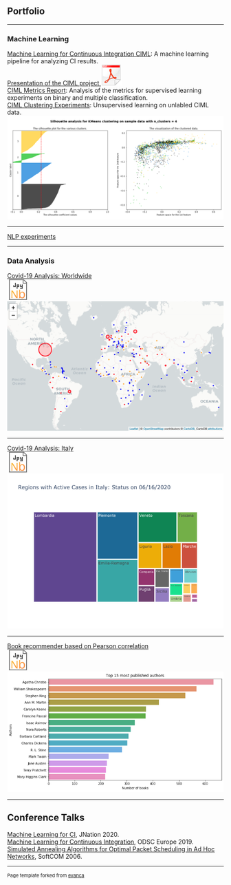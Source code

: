 ## Portfolio

---

### Machine Learning

[Machine Learning for Continuous Integration CIML](https://github.com/mtreinish/ciml): A machine learning pipeline for analyzing CI results. 
<br>[Presentation of the CIML project ](/pdf/ciml.pdf)<a href="/pdf/ciml.pdf">
  <img src="images/icon-pdf4.svg?raw=true"/>
</a> 
<br>[CIML Metrics Report](https://nbviewer.jupyter.org/github/kwulffert/ciml_experiments/blob/master/Metrics%20report.ipynb): Analysis of the metrics for supervised learning experiments on binary and multiple classification.
<br>[CIML Clustering Experiments](https://nbviewer.jupyter.org/github/kwulffert/ciml_experiments/blob/master/Clustering%20CIML.ipynb): Unsupervised learning on unlabled CIML data.
<br><a href="https://nbviewer.jupyter.org/github/kwulffert/ciml_experiments/blob/master/Clustering%20CIML.ipynb">
  <img src="images/cluster.png?raw=true"/>
</a>
<!--[CIML Interpretability](https://nbviewer.jupyter.org/github/kwulffert/ciml_experiments/blob/master/interpretability.ipynb)--->
<!--[CIML Experiments](https://nbviewer.jupyter.org/github/kwulffert/ciml_experiments/blob/master/CIML.ipynb)--->
<!---[CIML Predictions](https://nbviewer.jupyter.org/github/kwulffert/ciml_experiments/blob/master/prediction.ipynb)--->

---

[NLP experiments](https://nbviewer.jupyter.org/github/kwulffert/NLP_Projects/blob/master/Alices_Adventures_In_Wonderland.ipynb)

---

### Data Analysis 

[Covid-19 Analysis: Worldwide](covid-19_analysis.html) 
<br><a href="https://nbviewer.jupyter.org/github/kwulffert/covid-19-analysis/blob/master/covid-19_analysis.ipynb">
  <img src="images/jnb_3.svg?raw=true"/>
</a>
<br><a href="covid-19_analysis.html">
  <img src="images/map.png?raw=true"/>
</a>
 
---

[Covid-19 Analysis: Italy](covid19_italy.html) 
<br><a href="https://nbviewer.jupyter.org/github/kwulffert/covid-19-analysis/blob/master/covid19_italy.ipynb">
  <img src="images/jnb_3.svg?raw=true"/>
</a>
<br><a href="covid19_italy.html">
  <img src="images/Italy_reg.png?raw=true"/>
</a>

---

[Book recommender based on Pearson correlation](https://github.com/kwulffert/book-recommerder/blob/master/book-recommender.ipynb) 
<br><a href="https://github.com/kwulffert/book-recommerder/blob/master/book-recommender.ipynb">
  <img src="images/jnb_3.svg?raw=true"/>
</a>
<br><a href="https://github.com/kwulffert/book-recommerder/blob/master/book-recommender.ipynb">
  <img src="images/books.png?raw=true"/>
</a>

---

## Conference Talks

[Machine Learning for CI](https://www.youtube.com/watch?v=kihanjsxJ2w), JNation 2020.
<br>[Machine Learning for Continuous Integration](https://www.dropbox.com/sh/8pul23zevii3k25/AAD5ITWfOgLZPKagXiVW9jrga/avise%204%206.mov?dl=0), ODSC Europe 2019.
<br>[Simulated Annealing Algorithms for Optimal Packet Scheduling in Ad Hoc Networks](https://ieeexplore.ieee.org/document/4129890), SoftCOM 2006.


---
<p style="font-size:11px">Page template forked from <a href="https://github.com/evanca/quick-portfolio">evanca</a></p>
<!-- Remove above link if you don't want to attibute -->
